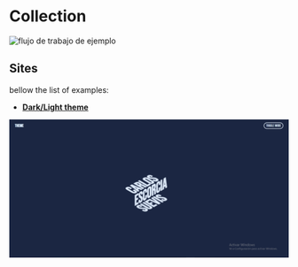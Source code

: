 # Collection
![flujo de trabajo de ejemplo](https://github.com/escorcia21/Colection/actions/workflows/main.yml/badge.svg)



## Sites
bellow the list of examples:
- [**Dark/Light theme**](https://escorcia21.github.io/Colection/theme/)
<img src="./imgs/toggle.png"  alt="Theme"/>